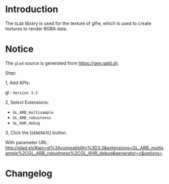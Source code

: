 # Introduction

The `GLAD` library is used for the texture of glfw, which is used to create textures to render RGBA data.

# Notice

The `glad` source is generated from https://gen.gald.sh.

Step:

1, Add APIs:

gl : `Version 3.3`

2, Select Extensions:
* `GL_ARB_multisample`
* `GL_ARB_robustness`
* `GL_KHR_debug`

3, Click the [`GENERATE`] button.

With parameter URL:
http://glad.sh/#api=gl%3Acompatibility%3D3.3&extensions=GL_ARB_multisample%2CGL_ARB_robustness%2CGL_KHR_debug&generator=c&options=

# Changelog
